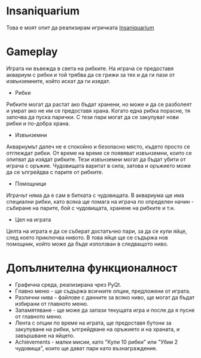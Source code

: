 # Insaniquarium
Това е моят опит да реализирам игричката [Insaniquarium](http://www.popcap.com/insaniquarium)

# Gameplay
Играта ни въвежда в света на рибките. На играча се предоставя аквариум с рибки и той трябва да се грижи за тях и да ги пази от извънземните, който искат да ги изядат.

-   Рибки

Рибките могат да растат ако бъдат хранени, но може и да се разболеят и умрат ако не им се предоставя храна. Когато една рибка порасне, тя започва да пуска парички. С тези пари могат да се закупуват нови рибки и по-добра храна.

-   Извънземни

Аквариумът далеч не е спокойно и безопасно място, където просто се отглеждат рибки. От време на време се появяват извънземни, които се опитват да изядат рибките. Тези извънземни могат да бъдат убити от играча с оръжие. Чудовищата варитат в сила, затова и оръжието може да се ъпгрейдва с парите от рибките.

-   Помощници

Играчът няма да е сам в битката с чудовищата. В аквариума ще има специални рибки, като всяка ще помага на играча по определен начин - събиране на парите, бой с чудовищата, хранене на рибките и т.н.

-   Цел на играта

Целта на играта е да се съберат достатъчно пари, за да се купи яйце, след което приключва нивото. В това яйце ще се съдържа нов помощник, който може да бъде използван в следващото ниво.

# Допълнителна функционалност

-   Графична среда, реализирана чрез PyQt.
-   Главно меню - ще съдържа всичките опции, предложени от играта.
-   Различни нива - файлове с данните за всяко ниво, ще могат да бъдат избирани от главното меню.
-   Запамятяване - ще може да запази текущата игра и после да я пусне от главното меню.
-   Лента с опции по време на играта, ще предоставя бутони за закупуване на рибки, ъпгрейдване на оръжието и на храната, и завършване на яйцето.
-   Achievements - малки мисии, като "Купи 10 рибки" или "Убии 2 чудовища", които ще дават пари като възнаграждение.

